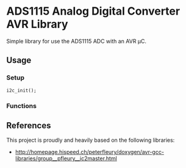 # ADS1115 Analog Digital Converter AVR Library

Simple library for use the ADS1115 ADC with an AVR µC.

## Usage

### Setup

	i2c_init();
	
### Functions

## References

This project is proudly and heavily based on the following libraries:

- http://homepage.hispeed.ch/peterfleury/doxygen/avr-gcc-libraries/group__pfleury__ic2master.html